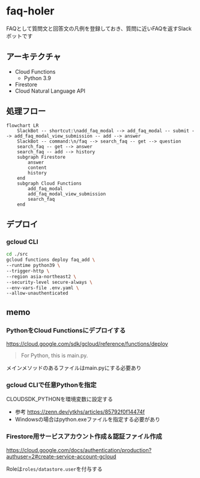# faq-holer

FAQとして質問文と回答文の凡例を登録しておき、質問に近いFAQを返すSlackボットです

## アーキテクチャ
- Cloud Functions
  - Python 3.9
- Firestore
- Cloud Natural Language API

## 処理フロー
```mermaid
flowchart LR
    SlackBot -- shortcut:\nadd_faq_modal --> add_faq_modal -- submit --> add_faq_modal_view_submission -- add --> answer
    SlackBot -- command:\n/faq --> search_faq -- get --> question
    search_faq -- get --> answer
    search_faq -- add --> history
    subgraph Firestore
        answer
        content
        history
    end
    subgraph Cloud Functions
        add_faq_modal
        add_faq_modal_view_submission
        search_faq
    end
```

## デプロイ
### gcloud CLI
```bash
cd ./src
gcloud functions deploy faq_add \
--runtime python39 \
--trigger-http \
--region asia-northeast2 \
--security-level secure-always \
--env-vars-file .env.yaml \
--allow-unauthenticated
```

## memo
### PythonをCloud Functionsにデプロイする
https://cloud.google.com/sdk/gcloud/reference/functions/deploy
> For Python, this is main.py.

メインメソッドのあるファイルはmain.pyにする必要あり

### gcloud CLIで任意Pythonを指定
CLOUDSDK_PYTHONを環境変数に設定する
- 参考 https://zenn.dev/ytkhs/articles/85792f0f14474f
- Windowsの場合はpython.exeファイルを指定する必要があり

### Firestore用サービスアカウント作成＆認証ファイル作成
https://cloud.google.com/docs/authentication/production?authuser=2#create-service-account-gcloud

Roleは`roles/datastore.user`を付与する